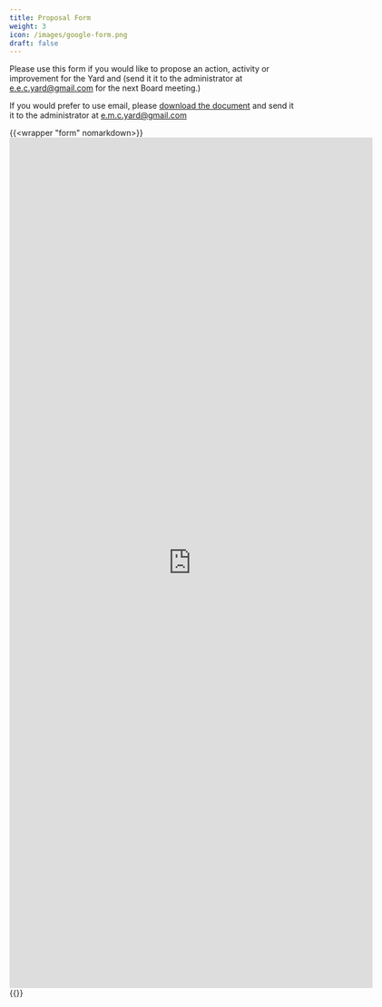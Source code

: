 ```yaml
---
title: Proposal Form
weight: 3
icon: /images/google-form.png
draft: false
---
```


Please use this form if you would like to propose an action, activity or improvement for the Yard and (send it it to the administrator at e.e.c.yard@gmail.com for the next Board meeting.)

<!--more-->

If you would prefer to use email, please [download the document](proposal-form.docx) and send it it to the administrator at [e.m.c.yard@gmail.com](mailto:e.m.c.yard@gmail.com)

{{<wrapper "form" nomarkdown>}}<iframe src="https://docs.google.com/forms/d/e/1FAIpQLScI1NSpmUUvf0_U5RQNR1rWPpvz-jDV4lRnevNntuX5LYi0qw/viewform?embedded=true" width="640" height="1500" frameborder="0" marginheight="0" marginwidth="0">Loading…</iframe>
{{</wrapper>}}
